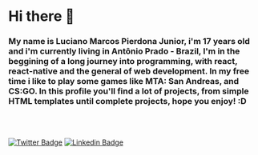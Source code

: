 <h1> Hi there 👋</h1>

<h3>My name is Luciano Marcos Pierdona Junior, i'm 17 years old and i'm currently living in Antônio Prado - Brazil, I'm in the beggining of a long journey into programming, with react, react-native and the general of web development. In my free time i like to play some games like MTA: San Andreas, and CS:GO. In this profile you'll find a lot of projects, from simple HTML templates until complete projects, hope you enjoy! :D</h3>
<br><br>

[![Twitter Badge](https://img.shields.io/badge/-Twitter-1ca0f1?style=flat-square&labelColor=1ca0f1&logo=twitter&logoColor=white&link=https://twitter.com/lucianompjr)](https://twitter.com/lucianompjr)
[![Linkedin Badge](https://img.shields.io/badge/-LinkedIn-blue?style=flat-square&logo=Linkedin&logoColor=white&link=https://www.linkedin.com/in/luciano-marcos-pierdona-junior-3b3821198)](https://www.linkedin.com/in/luciano-marcos-pierdona-junior-3b3821198)
